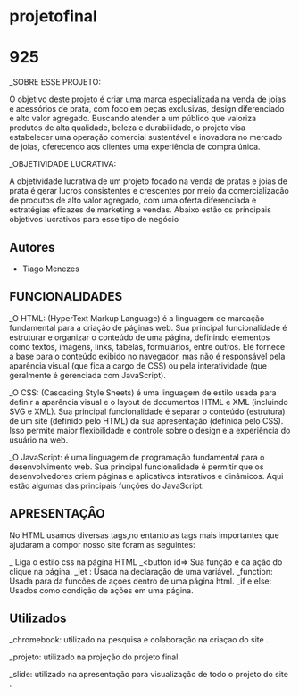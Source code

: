 # projetofinal

# 925

_SOBRE ESSE PROJETO:

O objetivo deste projeto é criar uma marca especializada na venda de joias e acessórios de prata, com foco em peças exclusivas, design diferenciado e alto valor agregado. Buscando atender a um público que valoriza produtos de alta qualidade, beleza e durabilidade, o projeto visa estabelecer uma operação comercial sustentável e inovadora no mercado de joias, oferecendo aos clientes uma experiência de compra única.

_OBJETIVIDADE LUCRATIVA:

A objetividade lucrativa de um projeto focado na venda de pratas e joias de prata é gerar lucros consistentes e crescentes por meio da comercialização de produtos de alto valor agregado, com uma oferta diferenciada e estratégias eficazes de marketing e vendas. Abaixo estão os principais objetivos lucrativos para esse tipo de negócio


## Autores

- Tiago Menezes


## FUNCIONALIDADES 

_O HTML: (HyperText Markup Language) é a linguagem de marcação fundamental para a criação de páginas web. Sua principal funcionalidade é estruturar e organizar o conteúdo de uma página, definindo elementos como textos, imagens, links, tabelas, formulários, entre outros. Ele fornece a base para o conteúdo exibido no navegador, mas não é responsável pela aparência visual (que fica a cargo de CSS) ou pela interatividade (que geralmente é gerenciada com JavaScript).

 _O CSS: (Cascading Style Sheets) é uma linguagem de estilo usada para definir a aparência visual e o layout de documentos HTML e XML (incluindo SVG e XML). Sua principal funcionalidade é separar o conteúdo (estrutura) de um site (definido pelo HTML) da sua apresentação (definida pelo CSS). Isso permite maior flexibilidade e controle sobre o design e a experiência do usuário na web.

 _O JavaScript: é uma linguagem de programação fundamental para o desenvolvimento web. Sua principal funcionalidade é permitir que os desenvolvedores criem páginas e aplicativos interativos e dinâmicos. Aqui estão algumas das principais funções do JavaScript.


## APRESENTAÇÂO

No HTML usamos diversas tags,no entanto as tags mais importantes que ajudaram a compor nosso site foram as seguintes:

_ <link rel="stylesheet" href="css/estilo.css">
Liga o estilo css na página HTML
_<button id=>
Sua função e da ação do clique na página.
_let :
Usada na declaração de uma variável.
_function:
Usada para da funcões de açoes dentro de uma página html.
_if e else:
Usados como condição de ações em uma página.
## Utilizados 

_chromebook: utilizado na pesquisa e colaboração na criaçao do site .

_projeto: utilizado na projeção do projeto final.

_slide: utilizado na apresentação para visualização de todo o projeto do site .
    
